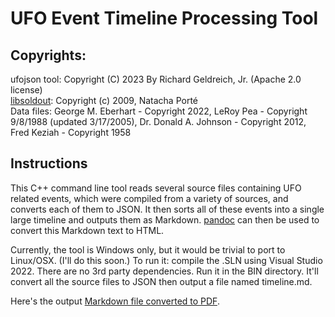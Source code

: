 # UFO Event Timeline Processing Tool

## Copyrights:
ufojson tool: Copyright (C) 2023 By Richard Geldreich, Jr. (Apache 2.0 license)  
[libsoldout](https://github.com/faelys/libsoldout): Copyright (c) 2009, Natacha Porté  
Data files: George M. Eberhart - Copyright 2022, LeRoy Pea - Copyright 9/8/1988 (updated 3/17/2005), Dr. Donald A. Johnson - Copyright 2012, Fred Keziah - Copyright 1958

## Instructions

This C++ command line tool reads several source files containing UFO related events, which were compiled from a variety of sources, and converts each of them to JSON. It then sorts all of these events into a single large timeline and outputs them as Markdown. [pandoc](https://pandoc.org/) can then be used to convert this Markdown text to HTML.

Currently, the tool is Windows only, but it would be trivial to port to Linux/OSX. (I'll do this soon.) To run it: compile the .SLN using Visual Studio 2022. There are no 3rd party dependencies. Run it in the BIN directory. It'll convert all the source files to JSON then output a file named timeline.md. 

Here's the output [Markdown file converted to PDF](ufo_timeline_v1_04.pdf).


